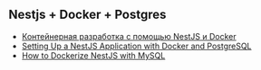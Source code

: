 ## Nestjs + Docker + Postgres

- [Контейнерная разработка с помощью NestJS и Docker](https://nestjs.mse.su/containerized-development-nestjs-docker)
- [Setting Up a NestJS Application with Docker and PostgreSQL](https://dev.to/chukwutosin_/step-by-step-guide-setting-up-a-nestjs-application-with-docker-and-postgresql-5hei)
- [How to Dockerize NestJS with MySQL](https://youtu.be/a0B6MdC75z0?si=_08lFuonKOIdS3uV)